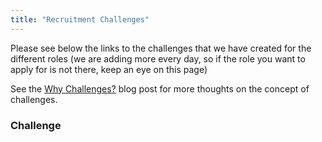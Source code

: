 ```yaml
---
title: "Recruitment Challenges"
---
```


Please see below the links to the challenges that we have created for the different roles (we are adding more every day, so if the role you want to apply for is not there, keep an eye on this
page)

See the [Why Challenges?](/blog/2017/12/11/why-challenges/) blog post for more thoughts on the concept of challenges.

### Challenge

